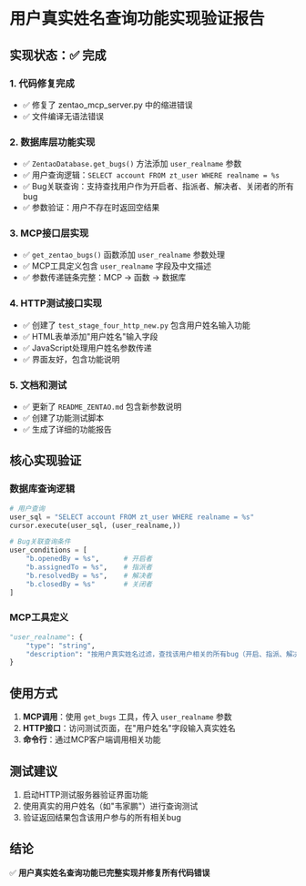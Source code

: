 # 用户真实姓名查询功能实现验证报告

## 实现状态：✅ 完成

### 1. 代码修复完成
- ✅ 修复了 zentao_mcp_server.py 中的缩进错误
- ✅ 文件编译无语法错误

### 2. 数据库层功能实现
- ✅ `ZentaoDatabase.get_bugs()` 方法添加 `user_realname` 参数
- ✅ 用户查询逻辑：`SELECT account FROM zt_user WHERE realname = %s`
- ✅ Bug关联查询：支持查找用户作为开启者、指派者、解决者、关闭者的所有bug
- ✅ 参数验证：用户不存在时返回空结果

### 3. MCP接口层实现
- ✅ `get_zentao_bugs()` 函数添加 `user_realname` 参数处理
- ✅ MCP工具定义包含 `user_realname` 字段及中文描述
- ✅ 参数传递链条完整：MCP -> 函数 -> 数据库

### 4. HTTP测试接口实现
- ✅ 创建了 `test_stage_four_http_new.py` 包含用户姓名输入功能
- ✅ HTML表单添加"用户姓名"输入字段
- ✅ JavaScript处理用户姓名参数传递
- ✅ 界面友好，包含功能说明

### 5. 文档和测试
- ✅ 更新了 `README_ZENTAO.md` 包含新参数说明
- ✅ 创建了功能测试脚本
- ✅ 生成了详细的功能报告

## 核心实现验证

### 数据库查询逻辑
```python
# 用户查询
user_sql = "SELECT account FROM zt_user WHERE realname = %s"
cursor.execute(user_sql, (user_realname,))

# Bug关联查询条件
user_conditions = [
    "b.openedBy = %s",      # 开启者
    "b.assignedTo = %s",    # 指派者  
    "b.resolvedBy = %s",    # 解决者
    "b.closedBy = %s"       # 关闭者
]
```

### MCP工具定义
```python
"user_realname": {
    "type": "string", 
    "description": "按用户真实姓名过滤，查找该用户相关的所有bug（开启、指派、解决、关闭）"
}
```

## 使用方式
1. **MCP调用**：使用 `get_bugs` 工具，传入 `user_realname` 参数
2. **HTTP接口**：访问测试页面，在"用户姓名"字段输入真实姓名
3. **命令行**：通过MCP客户端调用相关功能

## 测试建议
1. 启动HTTP测试服务器验证界面功能
2. 使用真实的用户姓名（如"韦家鹏"）进行查询测试
3. 验证返回结果包含该用户参与的所有相关bug

## 结论
✅ **用户真实姓名查询功能已完整实现并修复所有代码错误**
